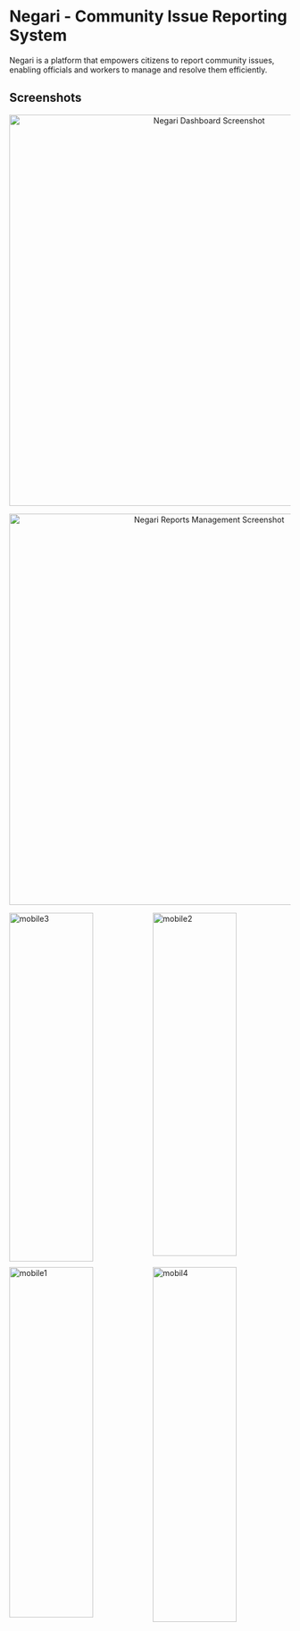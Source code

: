 # Negari - Community Issue Reporting System

Negari is a platform that empowers citizens to report community issues, enabling officials and workers to manage and resolve them efficiently.  


## Screenshots

<p align="center">
  <img src="https://github.com/user-attachments/assets/334b2606-a689-41b0-84b5-20c71058797e" alt="Negari Dashboard Screenshot" width="700" />
</p>

<p align="center">
  <img src="https://github.com/user-attachments/assets/b619908d-23ec-4644-9c3d-3cf8c545b9ff" alt="Negari Reports Management Screenshot" width="700" />
</p>

<div style="display: grid; grid-template-columns: repeat(2, 1fr); gap: 10px;">

  <img width="150" height="624" alt="mobile3" src="https://github.com/user-attachments/assets/359cd89b-098e-4eb9-b354-877f1e080e5e" />
  <img width="150" height="614" alt="mobile2" src="https://github.com/user-attachments/assets/43f9635b-4fd7-462e-b41e-00187eae95ea" />

  <img width="150" height="627" alt="mobile1" src="https://github.com/user-attachments/assets/a6e77b5d-2694-4512-a7bd-a893a74de42f" />
  <img width="150" height="635" alt="mobil4" src="https://github.com/user-attachments/assets/37ea33eb-e4a2-491d-937e-e8f39b56d58e" />

</div>










